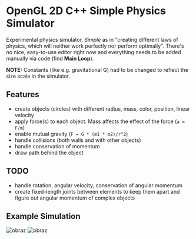 # OpenGL 2D C++ Simple Physics Simulator
Experimental physics simulator. *Simple* as in "creating different laws of physics, which will neither work perfectly nor perform optimally".
There's no nice, easy-to-use editor right now and everything needs to be added manually via code (find **Main Loop**). 

**NOTE:** Constants (like e.g. gravitational G) had to be changed to reflect the size scale in the simulator.

## Features
- create objects (circles) with different radius, mass, color, position, linear velocity
- apply force(s) to each object. Mass affects the effect of the force (`a = F/m`)
- enable mutual gravity (`F = G * (m1 * m2)/r^2`)
- handle collisions (both walls and with other objects)
- handle conservation of momentum
- draw path behind the object

## TODO
- handle rotation, angular velocity, conservation of angular momentum
- create fixed-length joints between elements to keep them apart and figure out angular momentum of complex objects 

## Example Simulation
![obraz](https://github.com/MichaelEight/OpenGL-2D-Simple-Physics-Simulator/assets/56772277/a85bdd18-d727-4906-8835-aa8237bcb01b)
![obraz](https://github.com/MichaelEight/OpenGL-2D-Simple-Physics-Simulator/assets/56772277/e8d1e4b2-4996-4380-a335-f8e9dc5e2921)

